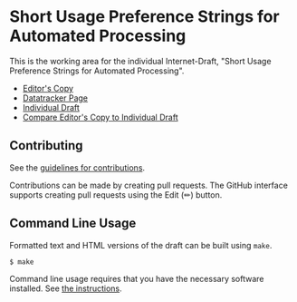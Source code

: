 # Short Usage Preference Strings for Automated Processing

This is the working area for the individual Internet-Draft, "Short Usage Preference Strings for Automated Processing".

* [Editor's Copy](https://martinthomson.github.io/sup-ai/#go.draft-thomson-aipref-sup.html)
* [Datatracker Page](https://datatracker.ietf.org/doc/draft-thomson-aipref-sup)
* [Individual Draft](https://datatracker.ietf.org/doc/html/draft-thomson-aipref-sup)
* [Compare Editor's Copy to Individual Draft](https://martinthomson.github.io/sup-ai/#go.draft-thomson-aipref-sup.diff)


## Contributing

See the
[guidelines for contributions](https://github.com/martinthomson/sup-ai/blob/main/CONTRIBUTING.md).

Contributions can be made by creating pull requests.
The GitHub interface supports creating pull requests using the Edit (✏) button.


## Command Line Usage

Formatted text and HTML versions of the draft can be built using `make`.

```sh
$ make
```

Command line usage requires that you have the necessary software installed.  See
[the instructions](https://github.com/martinthomson/i-d-template/blob/main/doc/SETUP.md).

